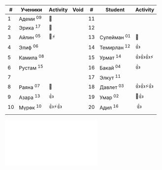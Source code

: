 
| #   | Ученики              | Activity | Void | #   | Student                | Activity |
| --- | -------------------- | -------- | ---- | --- | ---------------------- | -------- |
| 1   | Адеми <sup>09</sup>  | 👻       |      | 11  |                        |          |
| 2   | Эрика <sup>17</sup>  | 👻       |      | 12  |                        |          |
| 3   | Айлин <sup>05</sup>  | 🧐⚡      |      | 13  | Сулейман <sup>01</sup> | 👻       |
| 4   | Элиф <sup>06</sup>   |          |      | 14  | Темирлан <sup>12</sup> | 👍       |
| 5   | Камила <sup>08</sup> |          |      | 15  | Урмат <sup>14</sup>    | 👍👍👍⚡  |
| 6   | Рустам <sup>15</sup> |          |      | 16  | Бакай <sup>04</sup>    | 👍       |
| 7   |                      |          |      | 17  | Элкут <sup>11</sup>    |          |
| 8   | Раяна <sup>07</sup>  | 👻       |      | 18  | Давлет <sup>03</sup>   | 👍👍⚡👍  |
| 9   | Азара <sup>13</sup>  | 👍       |      | 19  | Умар <sup>02</sup>     | 🧐👍     |
| 10  | Мүрөк <sup>10</sup>  | 👍⚡👍    |      | 20  | Адил <sup>16</sup>     |  👍      |
|     |                      |          |      |     |                        |          |

![EMOJI](secret/EMOJI.md)
